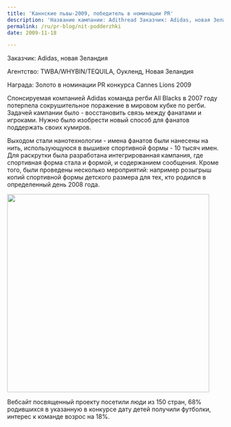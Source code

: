 ```yaml
---
title: 'Каннские львы-2009, победитель в номинации PR'
description: 'Название кампании: Adithread Заказчик: Adidas, новая Зеландия Агентство: TWBA/WHYBIN/TEQUILA, Оукленд, Новая Зеландия Награда: Золото в номинации PR конкурса Cannes Lions 2009'
permalink: /ru/pr-blog/nit-podderzhki
date: 2009-11-18

---
```


Заказчик: Adidas, новая Зеландия

Агентство:  TWBA/WHYBIN/TEQUILA, Оукленд, Новая Зеландия

Награда: Золото в номинации PR конкурса Cannes Lions 2009

Спонсируемая компанией Adidas команда регби All Blacks в 2007 году потерпела сокрушительное поражение в мировом кубке по регби. Задачей кампании было - восстановить связь между фанатами и игроками. Нужно было изобрести новый способ для фанатов поддержать своих кумиров.

Выходом стали нанотехнологии -  имена фанатов были нанесены на нить, использующуюся в вышивке спортивной формы - 10 тысяч имен. Для раскрутки была разработана интегрированная кампания, где спортивная форма стала и формой, и содержанием сообщения. Кроме того, были проведены несколько мероприятий: например розыгрыш копий спортивной формы детского размера для тех, кто родился в определенный день 2008 года.

<img src="{{ site.assets }}/upload/adithread2.jpg" alt="" class="post__img" width="470" height="461">

Вебсайт посвященный проекту посетили люди из 150 стран, 68% родившихся в указанную в конкурсе дату детей получили футболки, интерес к команде возрос на 18%.

<object width="425" height="344"><param name="movie" value="http://www.youtube.com/v/48Wz4DBUvrU&hl=ru_RU&fs=1&"></param><param name="allowFullScreen" value="true"></param><param name="allowscriptaccess" value="always"></param><embed src="http://www.youtube.com/v/48Wz4DBUvrU&amp;hl=ru_RU&amp;fs=1&amp;" type="application/x-shockwave-flash" allowscriptaccess="always" allowfullscreen="true" width="425" height="344"></embed></object>

